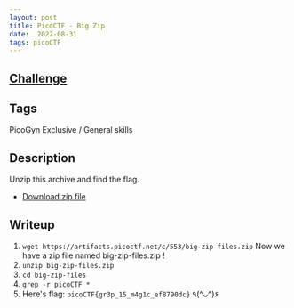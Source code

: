 ```yaml
---
layout: post
title: PicoCTF - Big Zip
date:  2022-08-31
tags: picoCTF
---
```


## [Challenge](https://play.picoctf.org/practice/challenge/322?category=5&page=3&solved=0)

## Tags
PicoGyn Exclusive / General skills

## Description
Unzip this archive and find the flag.<br />
- [Download zip file](https://artifacts.picoctf.net/c/553/big-zip-files.zip)

## Writeup
1. `wget https://artifacts.picoctf.net/c/553/big-zip-files.zip`
Now we have a zip file named big-zip-files.zip !
2. `unzip big-zip-files.zip`
3. `cd big-zip-files`
4. `grep -r picoCTF * `
5. Here's flag: `picoCTF{gr3p_15_m4g1c_ef8790dc}` ٩(^ᴗ^)۶

